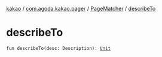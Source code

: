 [kakao](../../index.md) / [com.agoda.kakao.pager](../index.md) / [PageMatcher](index.md) / [describeTo](./describe-to.md)

# describeTo

`fun describeTo(desc: Description): `[`Unit`](https://kotlinlang.org/api/latest/jvm/stdlib/kotlin/-unit/index.html)